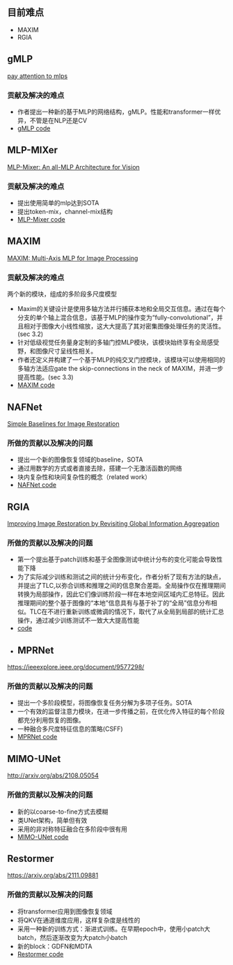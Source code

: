 ## 目前难点
+ MAXIM
+ RGIA

## gMLP
[pay attention to mlps](http://arxiv.org/abs/2105.08050)
### 贡献及解决的难点
+ 作者提出一种新的基于MLP的网络结构，gMLP。性能和transformer一样优异，不管是在NLP还是CV
+ [gMLP code](gMLP/introduction.ipynb)
## MLP-MIXer
[MLP-Mixer: An all-MLP Architecture for Vision](http://arxiv.org/abs/2105.01601)
### 贡献及解决的难点
+ 提出使用简单的mlp达到SOTA
+ 提出token-mix，channel-mix结构
+ [MLP-Mixer code](MLP_Mixer/introduction.ipynb)

## MAXIM
[MAXIM: Multi-Axis MLP for Image Processing](https://arxiv.org/pdf/2201.02973v2.pdf)
### 贡献及解决的难点
两个新的模块，组成的多阶段多尺度模型
+ Maxim的关键设计是使用多轴方法并行捕获本地和全局交互信息。通过在每个分支的单个轴上混合信息，该基于MLP的操作变为“fully-convolutional”，并且相对于图像大小线性缩放，这大大提高了其对密集图像处理任务的灵活性。(sec 3.2)
+ 针对低级视觉任务量身定制的多轴门控MLP模块，该模块始终享有全局感受野，和图像尺寸呈线性相关。
+ 作者还定义并构建了一个基于MLP的纯交叉门控模块，该模块可以使用相同的多轴方法适应gate the skip-connections in the neck of MAXIM，并进一步提高性能。(sec 3.3)
+ [MAXIM code](MAXIM/introduction.ipynb)

## NAFNet
[Simple Baselines for Image Restoration](http://arxiv.org/abs/2204.04676)
### 所做的贡献以及解决的问题
+ 提出一个新的图像恢复领域的baseline，SOTA
+ 通过用数学的方式或者直接去除，搭建一个无激活函数的网络
+ 块内复杂性和块间复杂性的概念（related work）
+ [NAFNet code](NAFNet/introduction.ipynb)

## RGIA
[Improving Image Restoration by Revisiting Global Information Aggregation](http://arxiv.org/abs/2112.04491)
### 所做的贡献以及解决的问题
+ 第一个提出基于patch训练和基于全图像测试中统计分布的变化可能会导致性能下降
+ 为了实际减少训练和测试之间的统计分布变化，作者分析了现有方法的缺点，并提出了TLC,以弥合训练和推理之间的信息聚合差距。全局操作仅在推理期间转换为局部操作，因此它们像训练阶段一样在本地空间区域内汇总特征。因此推理期间的整个基于图像的“本地”信息具有与基于补丁的“全局”信息分布相似。TLC在不进行重新训练或微调的情况下，取代了从全局到局部的统计汇总操作，通过减少训练测试不一致大大提高性能
+ [code](RGIA/introduction.ipynb)
+ ## MPRNet
https://ieeexplore.ieee.org/document/9577298/
### 所做的贡献以及解决的问题
+ 提出一个多阶段模型，将图像恢复任务分解为多项子任务。SOTA
+ 一个有效的监督注意力模块，在进一步传播之前，在优化传入特征的每个阶段都充分利用恢复的图像。
+ 一种融合多尺度特征信息的策略(CSFF)
+ [MPRNet code](MPRNet/MPRNet.ipynb)
## MIMO-UNet
http://arxiv.org/abs/2108.05054
### 所做的贡献以及解决的问题
+ 新的以coarse-to-fine方式去模糊
+ 类UNet架构，简单但有效
+ 采用的非对称特征融合在多阶段中很有用
+ [MIMO-UNet code](MIMO-UNet/MIMO-UNet.ipynb)
## Restormer
https://arxiv.org/abs/2111.09881
### 所做的贡献以及解决的问题
+ 将transformer应用到图像恢复领域
+ 将QKV在通道维度应用，这样复杂度是线性的
+ 采用一种新的训练方式：渐进式训练。在早期epoch中，使用小patch大batch，然后逐渐改变为大patch小batch
+ 新的block：GDFN和MDTA
+ [Restormer code](Restormer/introduction.ipynb)